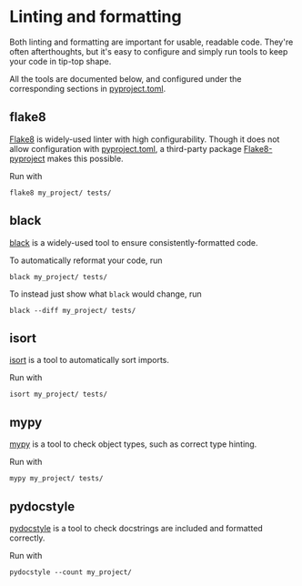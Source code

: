 # Linting and formatting

Both linting and formatting are important for usable, readable code. They're often afterthoughts, but it's easy to
configure and simply run tools to keep your code in tip-top shape.

All the tools are documented below, and configured under the corresponding sections in [pyproject.toml].

## flake8

[Flake8](<https://flake8.pycqa.org/en/latest/>) is widely-used linter with high configurability. Though it does not
allow configuration with [pyproject.toml], a third-party
package [Flake8-pyproject](https://github.com/john-hen/Flake8-pyproject) makes this possible.

Run with

```shell
flake8 my_project/ tests/
```

## black

[black](https://black.readthedocs.io/en/stable/index.html) is a widely-used tool to ensure consistently-formatted code.

To automatically reformat your code, run

```shell
black my_project/ tests/
```

To instead just show what `black` would change, run

```shell
black --diff my_project/ tests/
```

## isort

[isort](https://pycqa.github.io/isort/) is a tool to automatically sort imports.

Run with

```shell
isort my_project/ tests/
```

## mypy

[mypy](https://mypy.readthedocs.io/en/stable/) is a tool to check object types, such as correct type hinting.

Run with

```shell
mypy my_project/ tests/
```

## pydocstyle

[pydocstyle](https://www.pydocstyle.org/en/stable/) is a tool to check docstrings are included and formatted correctly.

Run with

```shell
pydocstyle --count my_project/
```

[pyproject.toml]: https://github.com/eshwen/ds-python-boilerplate/blob/main/pyproject.toml
